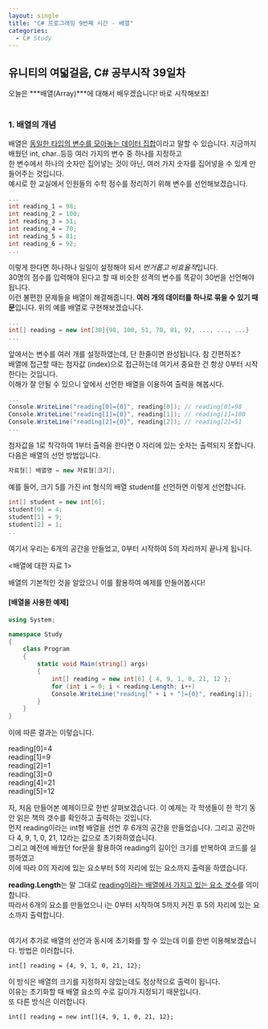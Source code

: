 ```yaml
---
layout: single
title: "C# 프로그래밍 9번째 시간 - 배열"
categories:
  - C# Study
---
```


## 유니티의 여덟걸음, C# 공부시작 39일차

오늘은 ***배열(Array)***에 대해서 배우겠습니다! 
바로 시작해보죠! <br><br>

### 1. 배열의 개념

배열은 <U>동일한 타입의 변수를 모아놓는 데이터 집합</U>이라고 말할 수 있습니다. 지금까지 배웠던 int, char..등등 여러 가지의 변수 중 하나를 지정하고 <br>
한 변수에서 하나의 숫자만 집어넣는 것이 아닌, 여러 가지 숫자를 집어넣을 수 있게 만들어주는 것입니다. <br>
예시로 한 교실에서 인원들의 수학 점수를 정리하기 위해 변수를 선언해보겠습니다. <br>
```c#
...
int reading_1 = 98;
int reading_2 = 100;
int reading_3 = 51;
int reading_4 = 70;
int reading_5 = 81;
int reading_6 = 92;
...
```

이렇게 한다면 하나하나 일일이 설정해야 되서 *번거롭고 비효율적*입니다. <br>
30명의 점수를 입력해야 된다고 할 때 비슷한 성격의 변수를 똑같이 30번을 선언해야 됩니다. <br>
이런 불편한 문제들을 배열이 해결해줍니다. **여러 개의 데이터를 하나로 묶을 수 있기 때문**입니다. 위의 예를 배열로 구현해보겠습니다. <br>
```c#
...
int[] reading = new int[30]{98, 100, 51, 70, 81, 92, ..., ..., ...}
...
```

앞에서는 변수를 여러 개를 설정하였는데, 단 한줄이면 완성됩니다. 참 간편하죠? <br>
배열에 접근할 때는 첨자값 (index)으로 접근하는데 여기서 중요한 건 항상 0부터 시작한다는 것입니다. <br>
이해가 잘 안될 수 있으니 앞에서 선언한 배열을 이용하여 출력을 해봅시다. <br>
```c#
...
Console.WriteLine("reading[0]={0}", reading[0]); // reading[0]=98
Console.WriteLine("reading[1]={0}", reading[1]); // reading[1]=100
Console.WriteLine("reading[2]={0}", reading[2]); // reading[2]=51
...
```

첨자값을 1로 착각하여 1부터 출력을 한다면 0 자리에 있는 숫자는 출력되지 못합니다. <br>
다음은 배열의 선언 방법입니다. <br>
```c#
자료형[] 배열명 = new 자료형[크기];
```

예를 들어, 크기 5를 가진 int 형식의 배열 student를 선언하면 이렇게 선언합니다. <br>
```c#
int[] student = new int[6];
student[0] = 4;
student[1] = 9;
student[2] = 1;
..
```

여기서 우리는 6개의 공간을 만들었고, 0부터 시작하여 5의 자리까지 끝나게 됩니다. <br>

<배열에 대한 자료 1>

배열의 기본적인 것을 알았으니 이를 활용하여 예제를 만들어봅시다! <br>

#### [배열을 사용한 예제]
```c#
using System;

namespace Study
{
	class Program
	{
		static void Main(string[] args)
		{
			int[] reading = new int[6] { 4, 9, 1, 0, 21, 12 };
			for (int i = 0; i < reading.Length; i++)
			Console.WriteLine("reading[" + i + "]={0}", reading[i]);
		}
	}
}
```

이에 따른 결과는 이렇습니다. <br>

reading[0]=4 <br>
reading[1]=9 <br>
reading[2]=1 <br>
reading[3]=0 <br>
reading[4]=21 <br>
reading[5]=12 <br>

자, 처음 만들어본 예제이므로 한번 살펴보겠습니다. 이 예제는 각 학생들이 한 학기 동안 읽은 책의 갯수를 확인하고 출력하는 것입니다. <br>
먼저 reading이라는 int형 배열을 선언 후 6개의 공간을 만들었습니다. 그리고 공간마다 4, 9, 1, 0, 21, 12라는 값으로 초기화하였습니다. <br>
그리고 예전에 배웠던 for문을 활용하여 reading의 길이인 크기를 반복하여 코드를 실행하였고 <br>
이에 따라 0의 자리에 있는 요소부터 5의 자리에 있는 요소까지 출력을 하였습니다. <br>

**reading.Length**는 말 그대로 <U>reading이라는 배열에서 가지고 있는 요소 갯수</U>를 의미합니다. <br>
따라서 6개의 요소를 만들었으니 i는 0부터 시작하여 5까지 커진 후 5의 자리에 있는 요소까지 출력합니다. <br> <br>

여기서 추가로 배열의 선언과 동시에 초기화를 할 수 있는데 이를 한번 이용해보겠습니다. 방법은 이러합니다. <br>
```
int[] reading = {4, 9, 1, 0, 21, 12};
```
이 방식은 배열의 크기를 지정하지 않았는데도 정상적으로 출력이 됩니다. <br>
이유는 초기화할 때 배열 요소의 수로 길이가 지정되기 때문입니다. <br>
또 다른 방식은 이러합니다. <br>
```
int[] reading = new int[]{4, 9, 1, 0, 21, 12};
```




